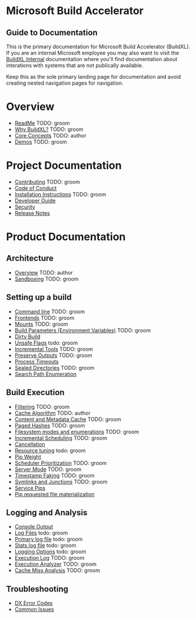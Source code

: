 # Microsoft Build Accelerator

## Guide to Documentation
This is the primary documentation for Microsoft Build Accelerator (BuildXL). If you are an internal Microsoft employee you may also want to visit the [BuildXL Internal](https://aka.ms/buildxl) documentation where you'll find documentation about interations with systems that are not publically available.

Keep this as the sole primary landing page for documentation and avoid creating nested navigation pages for navigation.

# Overview
* [ReadMe](../README.md) TODO: groom
* [Why BuildXL?](Wiki/WhyBuildXL.md) TODO: groom
* [Core Concepts](Wiki/CoreConcepts.md) TODO: author
* [Demos](../Public/Src/Demos/Demos.md) TODO: groom

# Project Documentation
* [Contributing](../CONTRIBUTING.md) TODO: groom
* [Code of Conduct](../CODE_OF_CONDUCT.md)
* [Installation Instructions](Wiki/Installation.md) TODO: groom
* [Developer Guide](Wiki/DeveloperGuide.md)
* [Security](../SECURITY.md)
* [Release Notes](Wiki/Release-Notes.md)

# Product Documentation
## Architecture
* [Overview](Wiki/ArchitectureOverview.md) TODO: author
* [Sandboxing](Specs/Sandboxing.md) TODO: groom

## Setting up a build
* [Command line](Wiki/How-to-run-BuildXL.md) TODO: groom
* [Frontends](Wiki/Frontends.md) TODO: groom
* [Mounts](Wiki/Advanced-Features/Mounts.md) TODO: groom
* [Build Parameters (Environment Variables)](Wiki/Advanced-Features/Build-Parameters-(Environment-variables).md) TODO: groom
* [Dirty Build](Wiki/How-To-Run-BuildXL/Dirty-Build.md)
* [Unsafe Flags](Wiki/How-To-Run-BuildXL/Unsafe-flags.md) todo: groom
* [Incremental Tools](Wiki/Advanced-Features/Incremental-tools.md) TODO: groom
* [Preserve Outputs](Wiki/Advanced-Features/Preserving-outputs.md) TODO: groom
* [Process Timeouts](Wiki/Advanced-Features/Process-Timeouts.md)
* [Sealed Directories](Wiki/Advanced-Features/Sealed-Directories.md) TODO: groom
* [Search Path Enumeration](Wiki/Advanced-Features/Search-Path-Enumeration.md)

## Build Execution
* [Filtering](Wiki/How-To-Run-BuildXL/Filtering.md) TODO: groom
* [Cache Algorithm]() TODO: author
* [Content and Metadata Cache](../Public/Src/Cache/README.md) TODO: groom
* [Paged Hashes](Specs/PagedHash.md) TODO: groom
* [Filesystem modes and enumerations](Wiki/Advanced-Features/Filesystem-modes-and-Enumerations.md) TODO: groom
* [Incremental Scheduling](Wiki/Advanced-Features/Incremental-Scheduling.md) TODO: groom
* [Cancellation](Wiki/How-To-Run-BuildXL/Cancellation-(CtrlC).md)
* [Resource tuning](Wiki/How-To-Run-BuildXL/Resource-Usage-Configuration.md) todo: groom
* [Pip Weight](Wiki/Advanced-Features/Pip-Weight.md)
* [Scheduler Prioritization](Wiki/Advanced-Features/Scheduler-Prioritization.md) TODO: groom
* [Server Mode](Wiki/Advanced-Features/Server-Mode.md) TODO: groom
* [Timestamp Faking](Wiki/Advanced-Features/Timestamp-Faking.md) TODO: groom
* [Symlinks and Junctions](Wiki/Advanced-Features/Symlinks-and-Junctions.md) TODO: groom
* [Service Pips](Wiki/Service-Pips.md)
* [Pip requested file materialization](Wiki/External-OnDemand-File-Materialization-API.md)

## Logging and Analysis
* [Console Output](Wiki/How-To-Run-BuildXL/Console-output.md)
* [Log Files](Wiki/How-To-Run-BuildXL/Log-Files.md) todo: groom
* [Primary log file](Wiki/How-To-Run-BuildXL/Log-Files/BuildXL.log.md) todo: groom
* [Stats log file](Wiki/How-To-Run-BuildXL/Log-Files/BuildXL.stats.md) todo: groom
* [Logging Options](Wiki/How-To-Run-BuildXL/Logging-Options.md)  todo: groom
* [Execution Log](Wiki/Advanced-Features/Execution-Log-SDK.md) TODO: groom
* [Execution Analyzer](Wiki/Advanced-Features/Execution-Analyzer.md) TODO: groom
* [Cache Miss Analysis](Wiki/Advanced-Features/Cache-Miss-Analysis.md) TODO: groom

## Troubleshooting
* [DX Error Codes](Wiki/Error-Codes)
* [Common Issues]()
